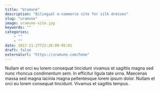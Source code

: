 ```yaml
---
title: "Uramuné"
description: "Bilingual e-commerce site for silk dresses"
slug: "uramune"
image: uramune-site.jpg
keywords: ""
categories:
    - ""
    - ""
date: 2017-11-27T22:26:09-05:01
draft: false
externalurl: "https://uramune.com/home"
---
```


Nullam et orci eu lorem consequat tincidunt vivamus et sagittis magna sed nunc rhoncus condimentum sem. In efficitur ligula tate urna. Maecenas massa sed magna lacinia magna pellentesque lorem ipsum dolor. Nullam et orci eu lorem consequat tincidunt. Vivamus et sagittis tempus.